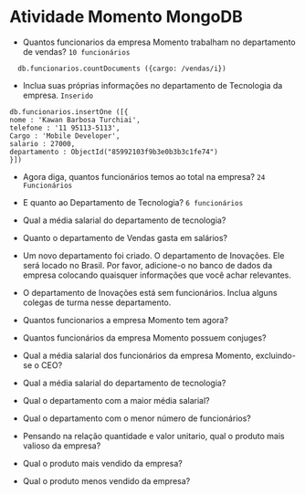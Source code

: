# Atividade Momento MongoDB

* Quantos funcionarios da empresa Momento trabalham no departamento de vendas? ```10 funcionários```
```
  db.funcionarios.countDocuments ({cargo: /vendas/i})
```

* Inclua suas próprias informações no departamento de Tecnologia da empresa. ```Inserido ```
```
db.funcionarios.insertOne ([{
nome : 'Kawan Barbosa Turchiai',
telefone : '11 95113-5113',
Cargo : 'Mobile Developer',
salario : 27000,
departamento : ObjectId("85992103f9b3e0b3b3c1fe74")
}])
```

* Agora diga, quantos funcionários temos ao total na empresa? ```24 Funcionários```

* E quanto ao Departamento de Tecnologia? ```6 funcionários```

* Qual a média salarial do departamento de tecnologia?

* Quanto o departamento de Vendas gasta em salários?

* Um novo departamento foi criado. O departamento de Inovações. 
Ele será locado no Brasil. Por favor, adicione-o no banco de dados da empresa colocando quaisquer informações que você achar relevantes.

* O departamento de Inovações está sem funcionários. Inclua alguns colegas de turma nesse departamento.  

* Quantos funcionarios a empresa Momento tem agora?

* Quantos funcionários da empresa Momento possuem conjuges?

* Qual a média salarial dos funcionários da empresa Momento, excluindo-se o CEO?

* Qual a média salarial do departamento de tecnologia? 

* Qual o departamento com a maior média salarial?

* Qual o departamento com o menor número de funcionários?

* Pensando na relação quantidade e valor unitario, qual o produto mais valioso da empresa?

* Qual o produto mais vendido da empresa?

* Qual o produto menos vendido da empresa?
